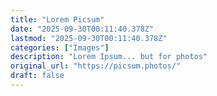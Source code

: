 ```yaml
---
title: "Lorem Picsum"
date: "2025-09-30T00:11:40.378Z"
lastmod: "2025-09-30T00:11:40.378Z"
categories: ["Images"]
description: "Lorem Ipsum... but for photos"
original_url: "https://picsum.photos/"
draft: false
---
```

